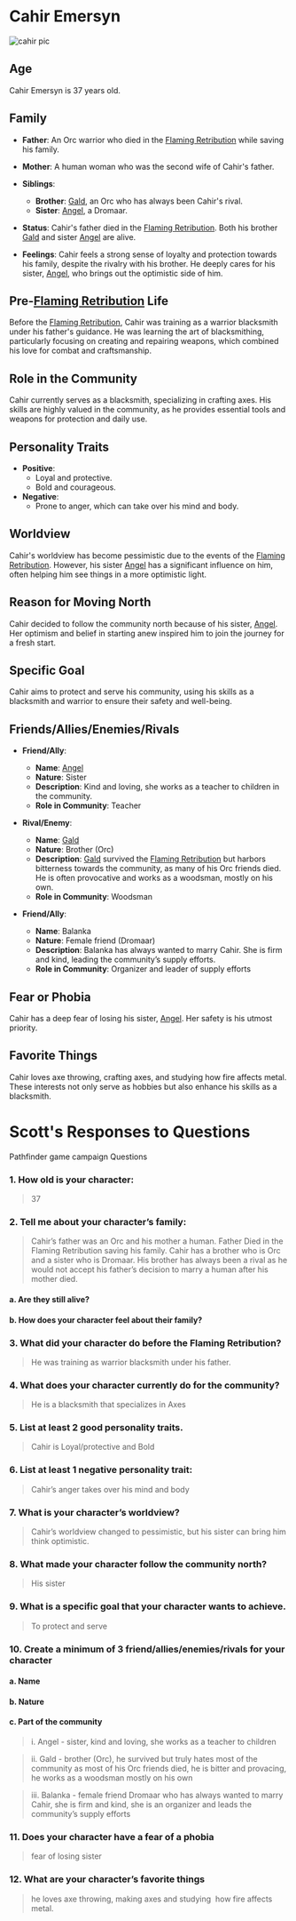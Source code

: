 # Cahir Emersyn

![cahir pic](../../assets/Cahir.Avatar.webp)

## Age
Cahir Emersyn is 37 years old.

## Family
- **Father**: An Orc warrior who died in the [Flaming Retribution](../../World/Events/The-Flaming-Retribution.md) while saving his family.
- **Mother**: A human woman who was the second wife of Cahir's father.
- **Siblings**:
  - **Brother**: [Gald](../../World/Characters/Gald.md), an Orc who has always been Cahir's rival.
  - **Sister**: [Angel](../../World/Characters/Angel.md), a Dromaar.

- **Status**: Cahir's father died in the [Flaming Retribution](../../World/Events/The-Flaming-Retribution.md). Both his brother  [Gald](../../World/Characters/Gald.md) and sister [Angel](../../World/Characters/Angel.md) are alive.
- **Feelings**: Cahir feels a strong sense of loyalty and protection towards his family, despite the rivalry with his brother. He deeply cares for his sister, [Angel](../../World/Characters/Angel.md), who brings out the optimistic side of him.

## Pre-[Flaming Retribution](../../World/Events/The-Flaming-Retribution.md) Life
Before the [Flaming Retribution](../../World/Events/The-Flaming-Retribution.md), Cahir was training as a warrior blacksmith under his father's guidance. He was learning the art of blacksmithing, particularly focusing on creating and repairing weapons, which combined his love for combat and craftsmanship.

## Role in the Community
Cahir currently serves as a blacksmith, specializing in crafting axes. His skills are highly valued in the community, as he provides essential tools and weapons for protection and daily use.

## Personality Traits
- **Positive**:
  - Loyal and protective.
  - Bold and courageous.
- **Negative**:
  - Prone to anger, which can take over his mind and body.

## Worldview
Cahir's worldview has become pessimistic due to the events of the [Flaming Retribution](../../World/Events/The-Flaming-Retribution.md). However, his sister [Angel](../../World/Characters/Angel.md) has a significant influence on him, often helping him see things in a more optimistic light.

## Reason for Moving North
Cahir decided to follow the community north because of his sister, [Angel](../../World/Characters/Angel.md). Her optimism and belief in starting anew inspired him to join the journey for a fresh start.

## Specific Goal
Cahir aims to protect and serve his community, using his skills as a blacksmith and warrior to ensure their safety and well-being.

## Friends/Allies/Enemies/Rivals
- **Friend/Ally**: 
  - **Name**: [Angel](../../World/Characters/Angel.md)
  - **Nature**: Sister
  - **Description**: Kind and loving, she works as a teacher to children in the community.
  - **Role in Community**: Teacher

- **Rival/Enemy**: 
  - **Name**: [Gald](../../World/Characters/Gald.md)
  - **Nature**: Brother (Orc)
  - **Description**: [Gald](../../World/Characters/Gald.md) survived the [Flaming Retribution](../../World/Events/The-Flaming-Retribution.md) but harbors bitterness towards the community, as many of his Orc friends died. He is often provocative and works as a woodsman, mostly on his own.
  - **Role in Community**: Woodsman

- **Friend/Ally**: 
  - **Name**: Balanka
  - **Nature**: Female friend (Dromaar)
  - **Description**: Balanka has always wanted to marry Cahir. She is firm and kind, leading the community’s supply efforts.
  - **Role in Community**: Organizer and leader of supply efforts

## Fear or Phobia
Cahir has a deep fear of losing his sister, [Angel](../../World/Characters/Angel.md). Her safety is his utmost priority.

## Favorite Things
Cahir loves axe throwing, crafting axes, and studying how fire affects metal. These interests not only serve as hobbies but also enhance his skills as a blacksmith.

# Scott's Responses to Questions
Pathfinder game campaign Questions
### 1.	How old is your character: 
>37
### 2. Tell me about your character’s family: 
>Cahir’s father was an Orc and his mother a human. Father Died in the Flaming Retribution saving his family. Cahir has a brother who is Orc and a sister who is Dromaar. His brother has always been a rival as he would not accept his father’s decision to marry a human after his mother died.
#### a.	Are they still alive?
#### b.	How does your character feel about their family?
### 3.	What did your character do before the Flaming Retribution? 
>He was training as warrior blacksmith under his father.
### 4.	What does your character currently do for the community?
>He is a blacksmith that specializes in Axes
### 5.	List at least 2 good personality traits. 
>Cahir is Loyal/protective and Bold
### 6.	List at least 1 negative personality trait: 
>Cahir’s anger takes over his mind and body
### 7.	What is your character’s worldview? 
>Cahir’s worldview changed to pessimistic, but his sister can bring him think optimistic.
### 8.	What made your character follow the community north? 
>His sister
### 9.	What is a specific goal that your character wants to achieve. 
>To protect and serve
### 10.	Create a minimum of 3 friend/allies/enemies/rivals for your character
#### a.	Name
#### b.	Nature
#### c.	Part of the community
>i.	Angel - sister, kind and loving, she works as a teacher to children

>ii.	Gald - brother (Orc), he survived but truly hates most of the community as most of his Orc friends died, he is bitter and provacing, he works as a woodsman mostly on his own

>iii.	Balanka - female friend Dromaar who has always wanted to marry Cahir, she is firm and kind, she is an organizer and leads the community’s supply efforts
### 11.	Does your character have a fear of a phobia
>fear of losing sister
### 12.	What are your character’s favorite things
>he loves axe throwing, making axes and studying  how fire affects metal.

